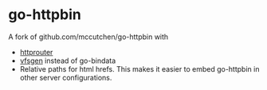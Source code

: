 # go-httpbin


A fork of github.com/mccutchen/go-httpbin with

* [httprouter](https://github.com/julienschmidt/httprouter)
* [vfsgen](https://github.com/shurcooL/vfsgen) instead of go-bindata
* Relative paths for html hrefs. This makes it easier to embed go-httpbin in other server configurations.
